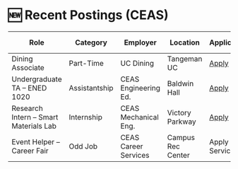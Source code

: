 # 🆕 Recent Postings (CEAS)

| Role | Category | Employer | Location | Application/Link | Date Posted |
| ---- | -------- | -------- | -------- | ---------------- | ----------- |
| Dining Associate | Part-Time | UC Dining | Tangeman UC | [Apply](https://uc.joinhandshake.com/jobs/67890) | Sep 6 |
| Undergraduate TA – ENED 1020 | Assistantship | CEAS Engineering Ed. | Baldwin Hall | [Apply](https://uc.joinhandshake.com/jobs/12345) | Sep 5 |
| Research Intern – Smart Materials Lab | Internship | CEAS Mechanical Eng. | Victory Parkway | [Apply](https://uc.joinhandshake.com/jobs/11111) | Sep 4 |
| Event Helper – Career Fair | Odd Job | CEAS Career Services | Campus Rec Center | Apply via Career Services | Sep 3 |
